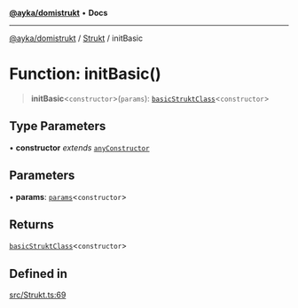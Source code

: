 [**@ayka/domistrukt**](../../../README.md) • **Docs**

***

[@ayka/domistrukt](../../../globals.md) / [Strukt](../README.md) / initBasic

# Function: initBasic()

> **initBasic**\<`constructor`\>(`params`): [`basicStruktClass`](../type-aliases/basicStruktClass.md)\<`constructor`\>

## Type Parameters

• **constructor** *extends* [`anyConstructor`](../../Types/type-aliases/anyConstructor.md)

## Parameters

• **params**: [`params`](../type-aliases/params.md)\<`constructor`\>

## Returns

[`basicStruktClass`](../type-aliases/basicStruktClass.md)\<`constructor`\>

## Defined in

[src/Strukt.ts:69](https://github.com/AndreyMork/domistrukt/blob/edcfe9ca26584b5845c6864b1bb3eb94a6a879e3/src/Strukt.ts#L69)
